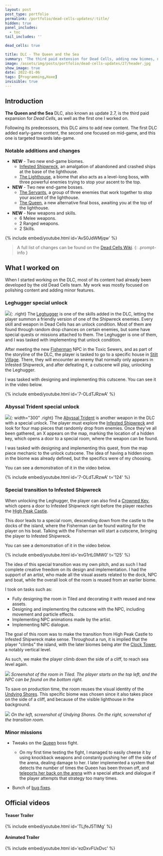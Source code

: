 ```yaml
---
layout: post
post_type: portfolio
permalink: /portfolio/dead-cells-updates/:title/
hidden: true
panel_includes:
  - toc
tail_includes: ''

dead_cells: true

title: DLC - The Queen and the Sea
summary: 'The third paid extension for Dead Cells, adding new biomes, new weapons, new enemies, and new bosses.'
image: /assets/img/posts/portfolio/dead-cells-updates/27/header.jpg
show_image: true
date: 2022-01-06
tags: [Programming,Haxe]
invisible: true
---
```


## Introduction

**The Queen and the Sea** DLC, also known as update 2.7, is the third paid expansion for _Dead Cells_, as well as the first one I worked on.

Following its predecessors, this DLC aims to add new content. The first DLC added early-game content, the second one focused on mid-game, and this one is targeted towards late-game.

### Notable additions and changes

- **NEW** - Two new end-game biomes.
  - [Infested Shipwreck](https://deadcells.wiki.gg/wiki/Infested_Shipwreck), an amalgation of abandoned and crashed ships at the base of the lighthouse.
  - [The Lighthouse](https://deadcells.wiki.gg/wiki/Lighthouse), a biome that also acts as a level-long boss, with three powerful enemies trying to stop your ascent to the top.
- **NEW** - Two new end-game bosses.
  - [The Servants](https://deadcells.wiki.gg/wiki/The_Servants), a group of three enemies that work together to stop your ascent of the lighthouse.
  - [The Queen](https://deadcells.wiki.gg/wiki/The_Queen), a new alternative final boss, awaiting you at the top of the lighthouse.
- **NEW** - New weapons and skills.
  - 6 Melee weapons.
  - 2 Ranged weapons.
  - 2 Skills.

{% include embed/youtube.html id='AvS0JdWMjqw' %}

> A full list of changes can be found on the [Dead Cells Wiki](https://deadcells.wiki.gg/wiki/Version_2.7).
{: .prompt-info }

## What I worked on

When I started working on the DLC, most of its content had already been developed by the old Dead Cells team. My work was mostly focused on polishing content and adding minor features.

### Leghugger special unlock

![](/assets/img/posts/portfolio/dead-cells-updates/27/leghugger.png){: .right}
The [Leghugger](https://deadcells.wiki.gg/wiki/Leghugger) is one of the skills added in the DLC, letting the player summon a friendly version of one of the Shipwreck enemies. Every skill and weapon in Dead Cells has an unlock condition. Most of them are found through random drop chances on certain enemies, but some have special quests or missions attached to them. The Leghugger is one of them, and I was tasked with implementing that unlock condition.

After meeting the new [Fisherman](https://deadcells.wiki.gg/wiki/The_Fisherman) NPC in the Toxic Sewers, and as part of the storyline of the DLC, the player is tasked to go to a specific house in [Stilt Village](https://deadcells.wiki.gg/wiki/Stilt_Village). There, they will encounter an enemy that normally only appears in Infested Shipwreck, and after defeating it, a cutscene will play, unlocking the Leghugger.

I was tasked with designing and implementing this cutscene. You can see it in the video below.

{% include embed/youtube.html id='7-OLdTJRzwA' %}

### Abyssal Trident special unlock

![](/assets/img/posts/portfolio/dead-cells-updates/27/trident_room.png){: width="300" .right}
The [Abyssal Trident](https://deadcells.wiki.gg/wiki/Abyssal_Trident) is another weapon in the DLC with a special unlock. The player must explore the [Infested Shipwreck](https://deadcells.wiki.gg/wiki/Infested_Shipwreck) and look for four map pieces that randomly drop from enemies. Once they've all been gathered, an X appears on the map, marking the location of a hidden key, which opens a door to a special room, where the weapon can be found.

I was tasked with designing and implementing this quest, from the map piece mechanic to the unlock cutscene. The idea of having a hidden room in the biome was already defined, but the specifics were of my choosing.

You can see a demonstration of it in the video below.

{% include embed/youtube.html id='7-OLdTJRzwA' t='124' %}

### Special transition to Infested Shipwreck

When unlocking the Leghugger, the player can also find a [Crowned Key](https://deadcells.wiki.gg/wiki/Pickups#Crowned_Key), which opens a door to Infested Shipwreck right before the player reaches the [High Peak Castle](https://deadcells.wiki.gg/wiki/High_Peak_Castle).

This door leads to a special room, descending down from the castle to the docks of the island, where the Fisherman can be found waiting for the player on his boat. Talking with the Fisherman will start a cutscene, bringing the player to Infested Shipwreck.

You can see a demonstration of it in the video below.

{% include embed/youtube.html id='evG1rtL0MW0' t='125' %}

The idea of this special transition was my own pitch, and as such I had complete creative freedom on its design and implementation. I had the support of an artist, who made all the visual assets related to the dock, NPC and boat, while the overall look of the room is reused from an earlier biome.

I took on tasks such as:
- Fully designing the room in Tiled and decorating it with reused and new assets.
- Designing and implementing the cutscene with the NPC, including movement and particle effects.
- Implementing NPC animations made by the artist.
- Implementing NPC dialogue.

The goal of this room was to make the transition from High Peak Castle to Infested Shipwreck make sense. Throughout a run, it is implied that the player "climbs" the island, with the later biomes being ater the [Clock Tower](https://deadcells.wiki.gg/wiki/Clock_Tower), a notably vertical level.

As such, we make the player climb down the side of a cliff, to reach sea level again.

![](/assets/img/posts/portfolio/dead-cells-updates/27/shipwreck_transition_room.png)
_Screenshot of the room in Tiled. The player starts on the top left, and the NPC can be found on the bottom right._

To save on production time, the room reuses the visual identity of the [Undying Shores](https://deadcells.wiki.gg/wiki/Undying_Shores). This specific biome was chosen since it also takes place on the side of a cliff, and because of the visible lighthouse in the background.

![](/assets/img/posts/portfolio/dead-cells-updates/27/shores_vs_shipwreck_trans.png)
_On the left, screenshot of Undying Shores. On the right, screenshot of the transition room._

### Minor missions

- Tweaks on the [Queen](https://deadcells.wiki.gg/wiki/The_Queen) boss fight.
  - On my first time testing the fight, I managed to easily cheese it by using knockback weapons and constanly pushing her off the side of the arena, dealing damage to her. I later implemented a system that detects the number of times the Queen has been thrown off, and [teleports her back on the arena](https://deadcells.wiki.gg/wiki/The_Queen#Knockback/CC) with a special attack and dialogue if the player attempts that strategy too many times.

- Bunch of [bug fixes](https://deadcells.wiki.gg/wiki/Version_2.7#Bug_fixes).

## Official videos

#### Teaser Trailer

{% include embed/youtube.html id='TLjfeJ5TIMg' %}

#### Animated Trailer

{% include embed/youtube.html id='ezDxvFUxDvc' %}